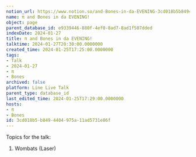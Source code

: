 ```yaml
---
notion_url: https://www.notion.so/and-Bones-in-da-EVENING-3cd018b5b8494404975a11ad5731e86f
name: π and Bones in da EVENING!
object: page
parent_database_id: e9339446-880f-4ef0-8ad7-8ad1f507dded
indexDate: 2024-01-27
title: π and Bones in da EVENING!
talktime: 2024-01-27T20:30:00.0000000
created_time: 2024-01-25T17:25:00.0000000
tags:
- Talk
- 2024-01-27
- π
- Bones
archived: false
platform: Line Live Talk
parent_type: database_id
last_edited_time: 2024-01-25T17:29:00.0000000
hosts:
- π
- Bones
id: 3cd018b5-b849-4404-975a-11ad5731e86f
---
```


Topics for the talk:
1. Wombats (Laser)

























